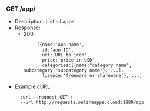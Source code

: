 ### GET /app/
* Description: List all apps
* Response:
    * 200: 
      ```
           [{name:'App name',
             id:'app ID',
             url:'URL to icon',
             price:'price in USD',
             categories:[{name:"category name", subcategory:"subcategory name"}, ...],
             lisence:'freeware or shareware'}, ...]
* Example cURL:
  ```
    curl --request GET \
    --url http://requests.onlineapps.cloud:1880/app
